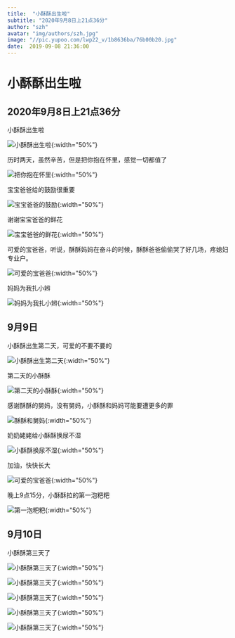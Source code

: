 ```yaml
---
title:  "小酥酥出生啦"
subtitle: "2020年9月8日上21点36分"
author: "szh"
avatar: "img/authors/szh.jpg"
image: "//pic.yupoo.com/lwp22_v/1b8636ba/76b00b20.jpg"
date:  2019-09-08 21:36:00
---
```


# 小酥酥出生啦

## 2020年9月8日上21点36分

小酥酥出生啦

![小酥酥出生啦](http://pic.yupoo.com/lwp22_v/c6f57634/8a7ced74.jpg){:width="50%"}

历时两天，虽然辛苦，但是把你抱在怀里，感觉一切都值了

![把你抱在怀里](http://pic.yupoo.com/lwp22_v/e86da62a/3ec5407a.jpg){:width="50%"}

宝宝爸爸给的鼓励很重要

![宝宝爸爸的鼓励](http://pic.yupoo.com/lwp22_v/1b148210/febeb0dd.jpg){:width="50%"}

谢谢宝宝爸爸的鲜花

![宝宝爸爸的鲜花](http://pic.yupoo.com/lwp22_v/aa05e776/f68dcdd5.jpg){:width="50%"}

可爱的宝爸爸，听说，酥酥妈妈在奋斗的时候，酥酥爸爸偷偷哭了好几场，疼媳妇专业户。

![可爱的宝爸爸](http://pic.yupoo.com/lwp22_v/0ded5ae5/c8fd6c13.jpg){:width="50%"}

妈妈为我扎小辫

![妈妈为我扎小辫](http://pic.yupoo.com/lwp22_v/bb60a4ab/a30f4b50.jpg){:width="50%"}

## 9月9日

小酥酥出生第二天，可爱的不要不要的

![小酥酥出生第二天](http://pic.yupoo.com/lwp22_v/cb30daaa/da510c53.jpg){:width="50%"}

第二天的小酥酥

![第二天的小酥酥](http://pic.yupoo.com/lwp22_v/ec586e8d/0618c717.jpg){:width="50%"}

感谢酥酥的舅妈，没有舅妈，小酥酥和妈妈可能要遭更多的罪

![酥酥和舅妈](http://pic.yupoo.com/lwp22_v/a17b31ae/9233bd9c.jpg){:width="50%"}

奶奶姥姥给小酥酥换尿不湿

![小酥酥换尿不湿](http://pic.yupoo.com/lwp22_v/721d66ea/5600a9f8.jpg){:width="50%"}

加油，快快长大

![可爱的宝爸爸](http://pic.yupoo.com/lwp22_v/cab31148/df07cd89.jpg){:width="50%"}

晚上9点15分，小酥酥拉的第一泡粑粑

![第一泡粑粑](http://pic.yupoo.com/lwp22_v/fe179c32/e1650503.jpg){:width="50%"}

## 9月10日

小酥酥第三天了

![小酥酥第三天了](http://pic.yupoo.com/lwp22_v/2ffa2114/c3e924c9.jpg){:width="50%"}

![小酥酥第三天了](http://pic.yupoo.com/lwp22_v/679e8899/ad6876ee.jpg){:width="50%"}

![小酥酥第三天了](http://pic.yupoo.com/lwp22_v/587f6d5b/d8712238.jpg){:width="50%"}

![小酥酥第三天了](http://pic.yupoo.com/lwp22_v/d9d09dde/9c5b2fe2.jpg){:width="50%"}

![小酥酥第三天了](http://pic.yupoo.com/lwp22_v/db8d48e2/8ec83295.jpg){:width="50%"}
